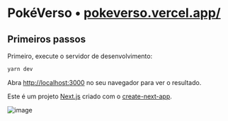 # PokéVerso • [pokeverso.vercel.app/](https://pokeverso.vercel.app/)

## Primeiros passos

Primeiro, execute o servidor de desenvolvimento:

```bash
yarn dev
```

Abra [http://localhost:3000](http://localhost:3000) no seu navegador para ver o resultado.

Este é um projeto [Next.js](https://nextjs.org/) criado com o [create-next-app](https://github.com/vercel/next.js/tree/canary/packages/create-next-app).


![image](https://github.com/aletanus/pokeverse/assets/106698505/4a04c234-851b-4a78-9820-c4bc3c213662)


